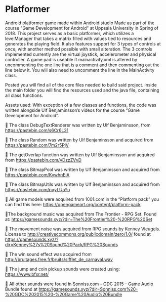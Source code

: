# Platformer
Android platformer game made within Android studio 
Made as part of the course "Game Development for Android" at Uppsala University in Spring of 2018. This project serves as a basic
platformer, which utilizes a levelManager that takes a matrix filled with values tied to resources and generates the playing
field. It also features support for 3 types of controls at once, with another method possible with small alteration. 
The 3 controls implemented currently are the virtual joystick, accelerometer and physical controller. A game pad is useable if mainactivity.xml is altered by uncommenting the one line that is a comment and then commenting out the line below it. 
You will also need to uncomment the line in the MainActivity class. 

Posted you will find all of the core files needed to build said project. Inside the main folder you will find the resources used and 
the java file, containing all class functions. 

Assets used:
With exception of a few classes and functions, the code was written alongside Ulf Benjaminsson’s videos for the course 
“Game Development for Android”.

 The class DebugTextRenderer was written by Ulf Benjaminsson, from https://pastebin.com/s6Cr6L31

 The class Random was written by Ulf Benjaminsson and acquired from https://pastebin.com/7m2r5PjV

 The getOverlap function was written by Ulf Benjaminsson and acquired from https://pastebin.com/vDzzZVvD

 The class BitmapPool was written by Ulf Benjaminsson and acquired from https://pastebin.com/KywhnEiA

 The class BitmapUtils was written by Ulf Benjaminsson and acquired from https://pastebin.com/pqyLUaYu


 All game models were acquired from 1001.com in the “Platform pack” you can find this here:
https://opengameart.org/content/platform-pack

The background music was acquired from The Frontier - RPG Set. Found at:
https://gamesounds.xyz/?dir=The%20Frontier%20-%20RPG%20Set

 The movement noise was acquired from RPG sounds by Kenney Vleugels. License to 
http://creativecommons.org/publicdomain/zero/1.0/ found at https://gamesounds.xyz/?dir=Kenney%27s%20Sound%20Pack/RPG%20Sounds

 The win sound effect was acquired from http://bruitages.free.fr/bruits/sifflet_de_carnaval.wav

 The jump and coin pickup sounds were created using: https://www.bfxr.net/

 All other sounds were found in Sonniss.com - GDC 2015 - Game Audio Bundle found at
https://gamesounds.xyz/?dir=Sonniss.com%20-%20GDC%202015%20-%20Game%20Audio%20Bundle
